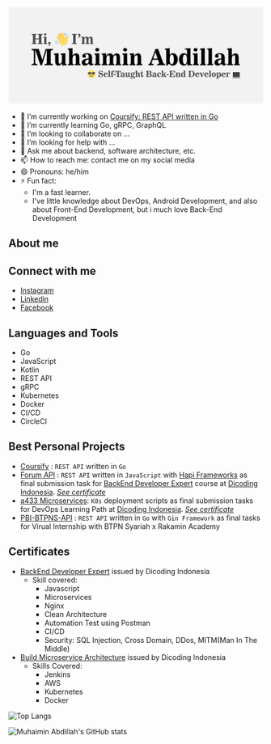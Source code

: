 <img src="assets/heading_img.svg" alt="Hi, I'm Muhaimin Abdillah : Self-Taught Back-End Developer"/>

- 🔭 I’m currently working on [Coursify: REST API written in Go](https://github.com/muhaimin-a8/coursify)
- 🌱 I’m currently learning Go, gRPC, GraphQL
- 👯 I’m looking to collaborate on ...
- 🤔 I’m looking for help with ...
- 💬 Ask me about backend, software architecture, etc.
- 📫 How to reach me: contact me on my social media
- 😄 Pronouns: he/him
- ⚡ Fun fact: 
  - I'm a fast learner.
  - I've little knowledge about DevOps, Android Development, and also about Front-End Development, but i much love Back-End Development

## About me

## Connect with me
- [Instagram](https://www.instagram.com/muhaimin_a8/)
- [Linkedin](https://www.linkedin.com/in/muhaimin-a8/)
- [Facebook](https://www.facebook.com/muhaimin.a8)

## Languages and Tools
- Go
- JavaScript
- Kotlin
- REST API
- gRPC
- Kubernetes
- Docker
- CI/CD
- CircleCI

## Best Personal Projects
- [Coursify](https://github.com/muhaimin-a8/coursify) : `REST API` written in `Go`
- [Forum API](https://github.com/muhaimin-a8/dicoding-submission-forum-api) : `REST API` written in `JavaScript` with [Hapi Frameworks](https://hapi.dev) as final submission task for [BackEnd Developer Expert](https://www.dicoding.com/academies/276) course at [Dicoding Indonesia](https://dicoding.com/). [<i>See certificate</i>](https://www.dicoding.com/certificates/N9ZO4N096ZG5)
- [a433 Microservices](https://github.com/muhaimin-a8/a433-microservices): `K8s` deployment scripts as final submission tasks for DevOps Learning Path at [Dicoding Indonesia](https://dicoding.com/). [<i>See certificate</i>](https://www.dicoding.com/certificates/ERZRGEKOQPYV)
- [PBI-BTPNS-API](https://github.com/muhaimin-a8/task-5-pbi-btpns-muhaimin) : `REST API` written in `Go` with `Gin Framework` as final tasks for Virual Internship with BTPN Syariah x Rakamin Academy

## Certificates
- [BackEnd Developer Expert](https://www.dicoding.com/certificates/N9ZO4N096ZG5) issued by Dicoding Indonesia
  - Skill covered:
    - Javascript
    - Microservices
    - Nginx
    - Clean Architecture
    - Automation Test using Postman
    - CI/CD
    - Security: SQL Injection, Cross Domain, DDos, MITM(Man In The Middle)
- [Build Microservice Architecture](https://www.dicoding.com/certificates/ERZRGEKOQPYV) issued by Dicoding Indonesia
  - Skills Covered:
    - Jenkins
    - AWS
    - Kubernetes
    - Docker

![Top Langs](https://github-readme-stats.vercel.app/api/top-langs/?username=muhaimin-a8&layout=compact&theme=tokyonight)

![Muhaimin Abdillah's GitHub stats](https://github-readme-stats.vercel.app/api?username=muhaimin-a8&show_icons=true&theme=tokyonight)
